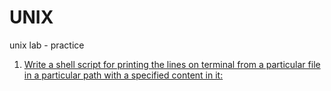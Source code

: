 # UNIX
unix lab - practice

1. [Write a shell script for printing the lines on terminal from a particular file in a particular path with a specified content in it:](https://github.com/iamanony/UNIX/blob/main/search.sh)
